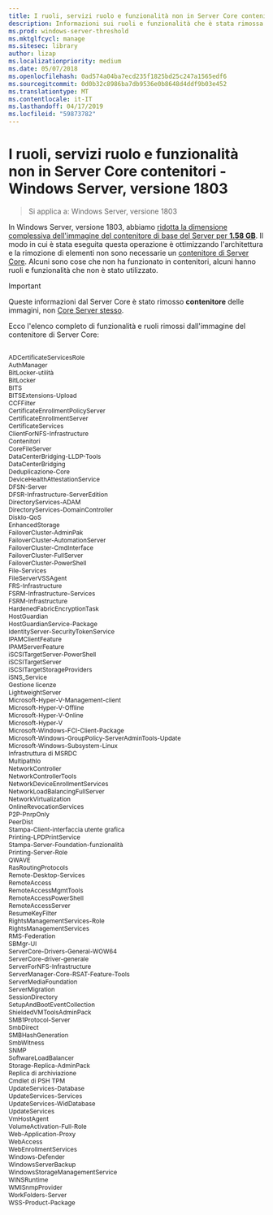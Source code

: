 ```yaml
---
title: I ruoli, servizi ruolo e funzionalità non in Server Core contenitori - Windows Server, versione 1803
description: Informazioni sui ruoli e funzionalità che è stata rimossa dall'immagine del contenitore di Server Core per Windows Server.
ms.prod: windows-server-threshold
ms.mktglfcycl: manage
ms.sitesec: library
author: lizap
ms.localizationpriority: medium
ms.date: 05/07/2018
ms.openlocfilehash: 0ad574a04ba7ecd235f1825bd25c247a1565edf6
ms.sourcegitcommit: 0d0b32c8986ba7db9536e0b8648d4ddf9b03e452
ms.translationtype: MT
ms.contentlocale: it-IT
ms.lasthandoff: 04/17/2019
ms.locfileid: "59873782"
---
```

# <a name="roles-role-services-and-features-not-in-server-core-containers---windows-server-version-1803"></a>I ruoli, servizi ruolo e funzionalità non in Server Core contenitori - Windows Server, versione 1803

> Si applica a: Windows Server, versione 1803

In Windows Server, versione 1803, abbiamo [ridotta la dimensione complessiva dell'immagine del contenitore di base del Server per **1.58 GB**](https://blogs.technet.microsoft.com/virtualization/2018/01/22/a-smaller-windows-server-core-container-with-better-application-compatibility/). Il modo in cui è stata eseguita questa operazione è ottimizzando l'architettura e la rimozione di elementi non sono necessarie un [contenitore di Server Core](https://docs.microsoft.com/virtualization/windowscontainers/about/). Alcuni sono cose che non ha funzionato in contenitori, alcuni hanno ruoli e funzionalità che non è stato utilizzato. 

> [!IMPORTANT]
> Queste informazioni dal Server Core è stato rimosso **contenitore** delle immagini, non [Core Server stesso](server-core-roles-and-services.md). 

Ecco l'elenco completo di funzionalità e ruoli rimossi dall'immagine del contenitore di Server Core:

<div style='font-size:9.0pt'>

<br>ADCertificateServicesRole
<br>AuthManager
<br>BitLocker-utilità
<br>BitLocker
<br>BITS
<br>BITSExtensions-Upload
<br>CCFFilter
<br>CertificateEnrollmentPolicyServer
<br>CertificateEnrollmentServer
<br>CertificateServices
<br>ClientForNFS-Infrastructure
<br>Contenitori
<br>CoreFileServer
<br>DataCenterBridging-LLDP-Tools
<br>DataCenterBridging
<br>Deduplicazione-Core
<br>DeviceHealthAttestationService
<br>DFSN-Server
<br>DFSR-Infrastructure-ServerEdition
<br>DirectoryServices-ADAM
<br>DirectoryServices-DomainController
<br>DiskIo-QoS
<br>EnhancedStorage
<br>FailoverCluster-AdminPak
<br>FailoverCluster-AutomationServer
<br>FailoverCluster-CmdInterface
<br>FailoverCluster-FullServer
<br>FailoverCluster-PowerShell
<br>File-Services
<br>FileServerVSSAgent
<br>FRS-Infrastructure
<br>FSRM-Infrastructure-Services
<br>FSRM-Infrastructure
<br>HardenedFabricEncryptionTask
<br>HostGuardian
<br>HostGuardianService-Package
<br>IdentityServer-SecurityTokenService
<br>IPAMClientFeature
<br>IPAMServerFeature
<br>iSCSITargetServer-PowerShell
<br>iSCSITargetServer
<br>iSCSITargetStorageProviders
<br>iSNS_Service
<br>Gestione licenze
<br>LightweightServer
<br>Microsoft-Hyper-V-Management-client
<br>Microsoft-Hyper-V-Offline
<br>Microsoft-Hyper-V-Online
<br>Microsoft-Hyper-V
<br>Microsoft-Windows-FCI-Client-Package
<br>Microsoft-Windows-GroupPolicy-ServerAdminTools-Update
<br>Microsoft-Windows-Subsystem-Linux
<br>Infrastruttura di MSRDC
<br>MultipathIo
<br>NetworkController
<br>NetworkControllerTools
<br>NetworkDeviceEnrollmentServices
<br>NetworkLoadBalancingFullServer
<br>NetworkVirtualization
<br>OnlineRevocationServices
<br>P2P-PnrpOnly
<br>PeerDist
<br>Stampa-Client-interfaccia utente grafica
<br>Printing-LPDPrintService
<br>Stampa-Server-Foundation-funzionalità
<br>Printing-Server-Role
<br>QWAVE
<br>RasRoutingProtocols
<br>Remote-Desktop-Services
<br>RemoteAccess
<br>RemoteAccessMgmtTools
<br>RemoteAccessPowerShell
<br>RemoteAccessServer
<br>ResumeKeyFilter
<br>RightsManagementServices-Role
<br>RightsManagementServices
<br>RMS-Federation
<br>SBMgr-UI
<br>ServerCore-Drivers-General-WOW64
<br>ServerCore-driver-generale
<br>ServerForNFS-Infrastructure
<br>ServerManager-Core-RSAT-Feature-Tools
<br>ServerMediaFoundation
<br>ServerMigration
<br>SessionDirectory
<br>SetupAndBootEventCollection
<br>ShieldedVMToolsAdminPack
<br>SMB1Protocol-Server
<br>SmbDirect
<br>SMBHashGeneration
<br>SmbWitness
<br>SNMP
<br>SoftwareLoadBalancer
<br>Storage-Replica-AdminPack
<br>Replica di archiviazione
<br>Cmdlet di PSH TPM
<br>UpdateServices-Database
<br>UpdateServices-Services
<br>UpdateServices-WidDatabase
<br>UpdateServices
<br>VmHostAgent
<br>VolumeActivation-Full-Role
<br>Web-Application-Proxy
<br>WebAccess
<br>WebEnrollmentServices
<br>Windows-Defender
<br>WindowsServerBackup
<br>WindowsStorageManagementService
<br>WINSRuntime
<br>WMISnmpProvider
<br>WorkFolders-Server
<br>WSS-Product-Package

</div>